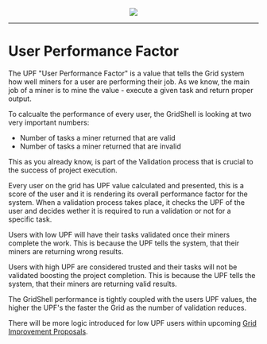 <p align=center>
  <img src=https://gridshl.files.wordpress.com/2022/06/img_3490.png>
</p>

-------------------

# User Performance Factor
The UPF "User Performance Factor" is a value that tells the Grid system how well miners for a user are performing their job.
As we know, the main job of a miner is to mine the value - execute a given task and return proper output.

To calcualte the performance of every user, the GridShell is looking at two very important numbers:

- Number of tasks a miner returned that are valid
- Number of tasks a miner returned that are invalid

This as you already know, is part of the Validation process that is crucial to the success of project execution.

Every user on the grid has UPF value calculated and presented, this is a score of the user and it is rendering its overall performance factor for the system.
When a validation process takes place, it checks the UPF of the user and decides wether it is required to run a validation or not for a specific task.

Users with low UPF will have their tasks validated once their miners complete the work.
This is because the UPF tells the system, that their miners are returning wrong results.

Users with high UPF are considered trusted and their tasks will not be validated boosting the project completion.
This is because the UPF tells the system, that their miners are returning valid results.

The GridShell performance is tightly coupled with the users UPF values, the higher the UPF's the faster the Grid as the number of validation reduces.

There will be more logic introduced for low UPF users within upcoming [Grid Improvement Proposals](https://github.com/invpe/gridshell/tree/main/GIP).

